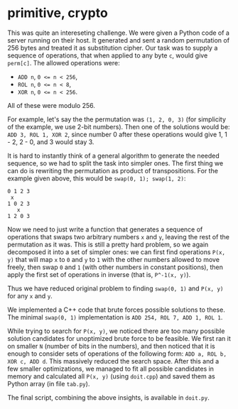 # primitive, crypto


This was quite an intereseting challenge. We were given a Python code of a server running on their host.
It generated and sent a random permutation of 256 bytes and treated it as substitution cipher. Our task was to supply
a sequence of operations, that when applied to any byte `c`, would give `perm[c]`. The allowed operations
were:
- `ADD n`, `0 <= n < 256`,
- `ROL n`, `0 <= n < 8`,
- `XOR n`, `0 <= n < 256`.

All of these were modulo 256.

For example, let's say the the permutation was `(1, 2, 0, 3)` (for simplicity of the example, we use 2-bit numbers).
Then one of the solutions would be: `ADD 3, ROL 1, XOR 2`, since number 0 after these operations would give 1,
1 - 2, 2 - 0, and 3 would stay 3.

It is hard to instantly think of a general algorithm to generate the needed sequence, so we had to split the
task into simpler ones. The first thing we can do is rewriting the permutation as product of transpositions.
For the example given above, this would be `swap(0, 1); swap(1, 2)`:
```
0 1 2 3
 x
1 0 2 3
   x
1 2 0 3
```

Now we need to just write a function that generates a sequence of operations that swaps two arbitrary numbers `x` and `y`,
leaving the rest of the permutation as it was. This is still a pretty hard problem, so we again decomposed it
into a set of simpler ones: we can first find operations `P(x, y)` that will map `x` to `0` and `y` to `1`
with the other numbers allowed to move freely, then swap `0` and `1` (with other numbers in constant positions),
then apply the first set of operations in inverse (that is, `P^-1(x, y)`).

Thus we have reduced original problem to finding `swap(0, 1)` and `P(x, y)` for any `x` and `y`.

We implemented a C++ code that brute forces possible solutions to these. The minimal `swap(0, 1)` implementation is
`ADD 254, ROL 7, ADD 1, ROL 1`.

While trying to search for `P(x, y)`, we noticed there are too many possible solution candidates for unoptimized
brute force to be feasible. We first ran it on smaller `N` (number of bits in the numbers), and then noticed that
it is enough to consider sets of operations of the following form: `ADD a, ROL b, XOR c, ADD d`. This massively
reduced the search space. After this and a few smaller optimizations, we managed to fit all possible candidates in memory
and calculated all `P(x, y)` (using `doit.cpp`) and saved them as Python array (in file `tab.py`).

The final script, combining the above insights, is available in `doit.py`.

